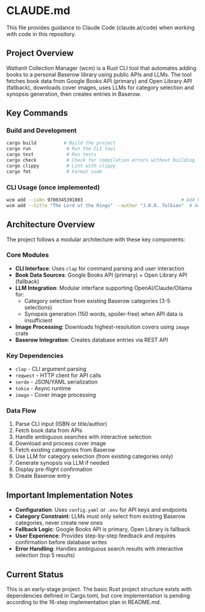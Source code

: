 # CLAUDE.md

This file provides guidance to Claude Code (claude.ai/code) when working with code in this repository.

## Project Overview

Wattanit Collection Manager (wcm) is a Rust CLI tool that automates adding books to a personal Baserow library using public APIs and LLMs. The tool fetches book data from Google Books API (primary) and Open Library API (fallback), downloads cover images, uses LLMs for category selection and synopsis generation, then creates entries in Baserow.

## Key Commands

### Build and Development
```bash
cargo build          # Build the project
cargo run             # Run the CLI tool
cargo test            # Run tests
cargo check           # Check for compilation errors without building
cargo clippy          # Lint with clippy
cargo fmt             # Format code
```

### CLI Usage (once implemented)
```bash
wcm add --isbn 9780345391803                                    # Add book by ISBN
wcm add --title "The Lord of the Rings" --author "J.R.R. Tolkien"  # Add book by title/author
```

## Architecture Overview

The project follows a modular architecture with these key components:

### Core Modules
- **CLI Interface**: Uses `clap` for command parsing and user interaction
- **Book Data Sources**: Google Books API (primary) + Open Library API (fallback)
- **LLM Integration**: Modular interface supporting OpenAI/Claude/Ollama for:
  - Category selection from existing Baserow categories (3-5 selections)
  - Synopsis generation (150 words, spoiler-free) when API data is insufficient
- **Image Processing**: Downloads highest-resolution covers using `image` crate
- **Baserow Integration**: Creates database entries via REST API

### Key Dependencies
- `clap` - CLI argument parsing
- `reqwest` - HTTP client for API calls
- `serde` - JSON/YAML serialization
- `tokio` - Async runtime
- `image` - Cover image processing

### Data Flow
1. Parse CLI input (ISBN or title/author)
2. Fetch book data from APIs
3. Handle ambiguous searches with interactive selection
4. Download and process cover image
5. Fetch existing categories from Baserow
6. Use LLM for category selection (from existing categories only)
7. Generate synopsis via LLM if needed
8. Display pre-flight confirmation
9. Create Baserow entry

## Important Implementation Notes

- **Configuration**: Uses `config.yaml` or `.env` for API keys and endpoints
- **Category Constraint**: LLMs must only select from existing Baserow categories, never create new ones
- **Fallback Logic**: Google Books API is primary, Open Library is fallback
- **User Experience**: Provides step-by-step feedback and requires confirmation before database writes
- **Error Handling**: Handles ambiguous search results with interactive selection (top 5 results)

## Current Status

This is an early-stage project. The basic Rust project structure exists with dependencies defined in Cargo.toml, but core implementation is pending according to the 16-step implementation plan in README.md.